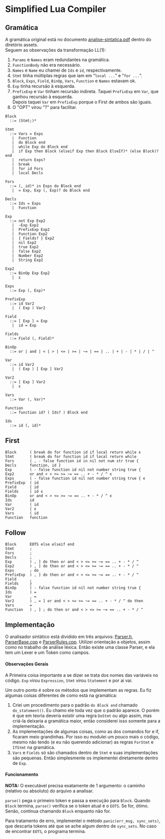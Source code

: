 # Simplified Lua Compiler



## Gramática

A gramática original está no documento
[analise-sintatica.pdf](assets/analise-sintatica.pdf) dentro do diretório assets.\
Seguem as observações da transformação LL(1):

1. `Params` e `Names` eram redundantes na gramática.
2. `FunctionBody` não era necessário.
3. `Names` e `Name` eu chamei de `Ids` e `id`, respectivamente.
4. `Stmt` tinha múltiplas regras que iam em “`local ...`” e “`for ...`”.
5. `Block`, `Exps`, `Field`, `BinOp`, `Vars`, `Function` e `Names` estavam ok.
6. `Exp` tinha recursão à esquerda.
7. `PrefixExp` e `Var` tinham recursão indireta. Taquei `PrefixExp` em `Var`, que ganhou recursão à esquerda.\
Depois taquei `Var` em `PrefixExp` porque o First de ambos são iguais.
8. O "OPT" virou "?" para facilitar.

```
Block
  ::= (Stmt;)*

Stmt
  ::= Vars = Exps
   |  Function
   |  do Block end
   |  while Exp do Block end
   |  if Exp then Block (elseif Exp then Block ElseIf)* (else Block)? end
   |  return Exps?
   |  break
   |  for id Fors
   |  local Decls

Fors
  ::= (, id)* in Exps do Block end
   |  = Exp, Exp (, Exp)? do Block end

Decls
  ::= Ids = Exps
   |  Function

Exp
  ::= not Exp Exp2
   |  -Exp Exp2
   |  PrefixExp Exp2
   |  Function Exp2
   |  { Fields? } Exp2
   |  nil Exp2
   |  true Exp2
   |  false Exp2
   |  Number Exp2
   |  String Exp2

Exp2
  ::= BinOp Exp Exp2
   |  ɛ

Exps
  ::= Exp (, Exp)*

PrefixExp
  ::= id Var2
   |  ( Exp ) Var2

Field
  ::= [ Exp ] = Exp
   |  id = Exp

Fields
  ::= Field (, Field)*

BinOp
  ::= or | and | < | > | <= | >= | ~= | == | .. | + | - | * | / | ^

Var
  ::= id Var2
   |  ( Exp ) [ Exp ] Var2

Var2
  ::= [ Exp ] Var2
   |  ɛ

Vars
  ::= Var (, Var)*

Function
  ::= function id? ( Ids? ) Block end

Ids
  ::= id (, id)*
```

## First

```
Block      ( break do for function id if local return while ϵ
Stmt       ( break do for function id if local return while
Fors       ( , - false function id in nil not num str true {
Decls      function, id }
Exp        ( - false function id nil not number string true {
Exp2       or and < > <= >= ~= == .. + - * / ^ ϵ
Exps       ( - false function id nil not number string true { ϵ
PrefixExp  ( id
Field      [ id
Fields     [ id ϵ
BinOp      or and < > <= >= ~= == .. + - * / ^ ϵ
Ids        id
Var        ( id
Var2       [ ϵ
Vars       ( id
Function   function
```

## Follow

```
Block      EOTS else elseif end
Stmt       ;
Fors       ;
Decls      ;
Exp        ) , ] do then or and < > <= >= ~= == .. + - * / ^
Exp2       ) , ] do then or and < > <= >= ~= == .. + - * / ^
Exps       ; do
PrefixExp  ) , ] do then or and < > <= >= ~= == .. + - * / ^
Field      ,
Fields     }
BinOp      ( - false function id nil not number string true {
Ids        ) =
Var        , =
Var2       ) , = ] or and < > <= >= ~= == .. + - * / ^ do then
Vars       =
Function   ) , ] ; do then or and < > <= >= ~= == .. + - * / ^
```

## Implementação

O analisador sintático  está dividido em três arquivos:
[Parser.h](source/Parser.h), [ParserBase.cpp](source/ParserBase.cpp) e
[ParserRules.cpp](source/ParserRules.cpp). Utilizei orientação a objetos, assim
como no trabalho de análise léxica. Então existe uma classe Parser, e ela tem um
Lexer e um Token como campos.

#### Observações Gerais

A Primeira coisa importante a se dizer se trata dos nomes das variáveis no
código. `Exp` virou `Expression`, `Stmt` virou `Statement` e por ai vai.

Um outro ponto é sobre os métodos que implementam as regras. Eu fiz algumas
coisas diferentes de como está na gramática:

1. Criei um procedimento para o padrão `do Block end` chamado `do_statement()`.
Eu chamo ele toda vez que o padrão aparece. O porém é que em teoria deveria
existir uma regra `DoStmt` ou algo assim, mas criá-la deixaria a gramática
maior, então considerei isso somente para a implementação.
2. As implementações de algumas coisas, como as dos comandos for e if, ficaram
meio grandinhas. Por isso eu modulei um pouco mais o código, mesmo não tendo (e
eu não querendo adicionar) as regras `ForStmt` e `IfStmt` na gramática.
3. `Vars` e `Fields` só são chamados dentro de `Stmt` e suas implementações são
pequenas. Então simplesmente os implementei diretamente dentro de `Exp`.

#### Funcionamento

**NOTA:** O executável precisa exatamente de 1 argumento: o caminho (relativo
ou absoluto) do arquivo a analisar.

`parse()` pega o primeiro token e passa a execução para
`Block`. Quando `Block` termina, `parse()` verifica se o token atual é o `EOTS`.
Se for, ótimo. Senão, continua chamando `Block` enquanto não for.

Para tratamento de erro, implementei o método `panic(err_msg, sync_sets)`, que
descarta tokens até que se ache algum dentro de `sync_sets`. No caso de encontrar
`EOTS`, o programa termina.

